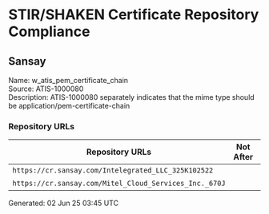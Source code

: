 # STIR/SHAKEN Certificate Repository Compliance

## Sansay

Name: w_atis_pem_certificate_chain\
Source: ATIS-1000080\
Description: ATIS-1000080 separately indicates that the mime type should be application/pem-certificate-chain
### Repository URLs

| Repository URLs | Not After |  Problems | Link |
|-----------------|-----------|-----------|------|
| `https://cr.sansay.com/Intelegrated_LLC_325K102522` |  | true | [view](../../REPOS/684d282059eb1d0f87ae027d1b6470f4329e0a2e/README.md) |
| `https://cr.sansay.com/Mitel_Cloud_Services_Inc._670J` |  | true | [view](../../REPOS/3d02de513e34329395ce38fe035eff67d43720ff/README.md) |


Generated: 02 Jun 25 03:45 UTC